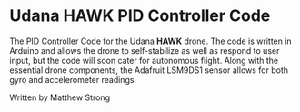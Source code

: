 # Udana HAWK PID Controller Code

The PID Controller Code for the Udana <b>HAWK</b> drone. The code is written in Arduino and allows the drone to self-stabilize
as well as respond to user input, but the code will soon cater for autonomous flight. Along with the essential drone components, the Adafruit LSM9DS1
sensor allows for both gyro and accelerometer readings.

Written by Matthew Strong

